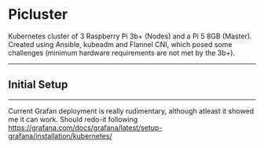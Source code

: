 # Picluster
Kubernetes cluster of 3 Raspberry Pi 3b+ (Nodes) and a Pi 5 8GB (Master).
Created using Ansible, kubeadm and Flannel CNI, which posed some challenges (minimum hardware requirements are not met by the 3b+).

--------------------

## Initial Setup

--------------------

Current Grafan deployment is really rudimentary, although atleast it showed me it can work. Should redo-it following https://grafana.com/docs/grafana/latest/setup-grafana/installation/kubernetes/
